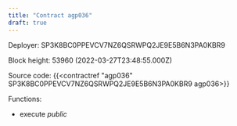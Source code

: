 ```yaml
---
title: "Contract agp036"
draft: true
---
```

Deployer: SP3K8BC0PPEVCV7NZ6QSRWPQ2JE9E5B6N3PA0KBR9


 



Block height: 53960 (2022-03-27T23:48:55.000Z)

Source code: {{<contractref "agp036" SP3K8BC0PPEVCV7NZ6QSRWPQ2JE9E5B6N3PA0KBR9 agp036>}}

Functions:

* execute _public_
